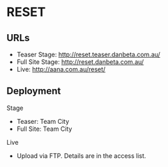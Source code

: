 RESET
=====

URLs
----
- Teaser Stage: http://reset.teaser.danbeta.com.au/
- Full Site Stage: http://reset.danbeta.com.au/
- Live: http://aana.com.au/reset/

Deployment
----------
Stage
- Teaser: Team City
- Full Site: Team City

Live
- Upload via FTP. Details are in the access list.